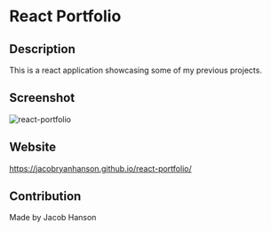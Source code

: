 # React Portfolio

## Description
This is a react application showcasing some of my previous projects.

## Screenshot
![react-portfolio](https://user-images.githubusercontent.com/89164466/164122874-78f8dc1a-2081-42a9-9a6b-9b9fb5ca5739.png)

## Website
https://jacobryanhanson.github.io/react-portfolio/

## Contribution
Made by Jacob Hanson
